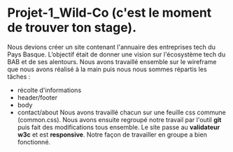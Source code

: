 # Projet-1_Wild-Co (c'est le moment de trouver ton stage).

Nous devions créer un site contenant l'annuaire des entreprises tech du Pays Basque. L’objectif était de donner une vision sur l'écosystème tech du BAB et de ses alentours.
Nous avons travaillé ensemble sur le wireframe que nous avons réalisé à la main puis nous nous sommes répartis les tâches :
- récolte d'informations
- header/footer
- body
- contact/about
Nous avons travaillé chacun sur une feuille css commune (common.css).
Nous avons ensuite regroupé notre travail par l'outil **git** puis fait des modifications tous ensemble.
Le site passe au **validateur w3c** et est **responsive**.
Notre façon de travailler en groupe a bien fonctionné.

